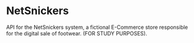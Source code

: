 # NetSnickers
API for the NetSnickers system, a fictional E-Commerce store responsible for the digital sale of footwear. (FOR STUDY PURPOSES).
